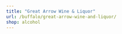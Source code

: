 ```yaml
---
title: "Great Arrow Wine & Liquor"
url: /buffalo/great-arrow-wine-and-liquor/
shop: alcohol
---
```

